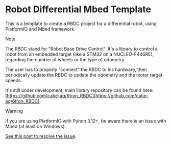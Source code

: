 # Robot Differential Mbed Template

This is a template to create a RBDC project for a differential robot, using PlatformIO and Mbed framework.

> [!NOTE]
>
> The RBDC stand for "Robot Base Drive Control". It's a library to control a robot from an embedded target (like a STM32 on a NUCLEO-F446RE), regarding the number of wheels or the type of odometry.
>
> The user has to properly "connect" the RBDC to his hardware, then periodically update the RBDC to update the odometry and the motor target speeds.
>
> It's still under development, main library repository can be found here: [https://github.com/catie-aq/6tron_RBDC](https://github.com/catie-aq/6tron_RBDC).



> [!WARNING]
>
> If you are using PlatformIO with Pyhon 3.12+, be aware there is an issue with Mbed (at least on Windows).
>
> [See this post to resolve the issue](https://community.platformio.org/t/unable-to-build-for-mbed-fails-to-include-packages-deprecated-in-python-3-12-pls-help/42520/5?u=copperbot-d).
